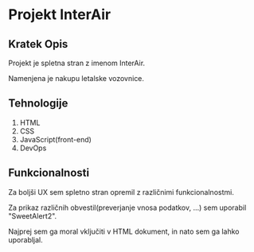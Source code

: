 # Projekt InterAir

## Kratek Opis
Projekt je spletna stran z imenom InterAir.

Namenjena je nakupu letalske vozovnice.

## Tehnologije
1. HTML
2. CSS
3. JavaScript(front-end)
4. DevOps

## Funkcionalnosti
Za boljši UX sem spletno stran opremil z različnimi funkcionalnostmi.

Za prikaz različnih obvestil(preverjanje vnosa podatkov, ...) sem uporabil "SweetAlert2".

Najprej sem ga moral vključiti v HTML dokument, in nato sem ga lahko uporabljal.